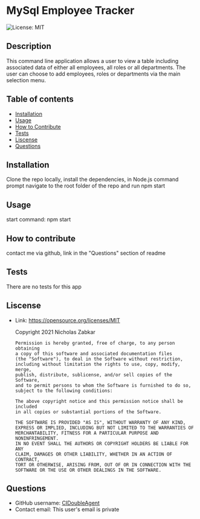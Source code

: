 # MySql Employee Tracker
![License: MIT](https://img.shields.io/badge/License-MIT-yellow.svg)
## Description
This command line application allows a user to view a table including associated data of either all employees, all roles or all departments. The user can choose to add employees, roles or departments via the main selection menu.
## Table of contents
* [Installation](#installation)
* [Usage](#usage)
* [How to Contribute](#how-to-contribute)
* [Tests](#tests)
* [Liscense](#liscense)
* [Questions](#questions)
## Installation
Clone the repo locally, install the dependencies, in Node.js command prompt navigate to the root folder of the repo and run npm start
## Usage
start command: npm start
## How to contribute
contact me via github, link in the "Questions" section of readme
## Tests
There are no tests for this app
## Liscense
* Link: https://opensource.org/licenses/MIT  

    Copyright 2021 Nicholas Zabkar

      Permission is hereby granted, free of charge, to any person obtaining 
      a copy of this software and associated documentation files 
      (the "Software"), to deal in the Software without restriction, 
      including without limitation the rights to use, copy, modify, merge, 
      publish, distribute, sublicense, and/or sell copies of the Software, 
      and to permit persons to whom the Software is furnished to do so, 
      subject to the following conditions:

      The above copyright notice and this permission notice shall be included 
      in all copies or substantial portions of the Software.

      THE SOFTWARE IS PROVIDED "AS IS", WITHOUT WARRANTY OF ANY KIND, 
      EXPRESS OR IMPLIED, INCLUDING BUT NOT LIMITED TO THE WARRANTIES OF 
      MERCHANTABILITY, FITNESS FOR A PARTICULAR PURPOSE AND NONINFRINGEMENT. 
      IN NO EVENT SHALL THE AUTHORS OR COPYRIGHT HOLDERS BE LIABLE FOR ANY 
      CLAIM, DAMAGES OR OTHER LIABILITY, WHETHER IN AN ACTION OF CONTRACT, 
      TORT OR OTHERWISE, ARISING FROM, OUT OF OR IN CONNECTION WITH THE 
      SOFTWARE OR THE USE OR OTHER DEALINGS IN THE SOFTWARE.
## Questions
* GitHub username: [CIDoubleAgent](https://github.com/CIDoubleAgent)
* Contact email: This user's email is private